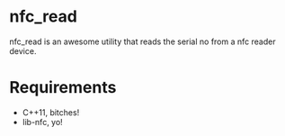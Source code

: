nfc_read
========

nfc_read is an awesome utility that reads the serial no from a nfc reader device.

Requirements
============

* C++11, bitches!
* lib-nfc, yo!

